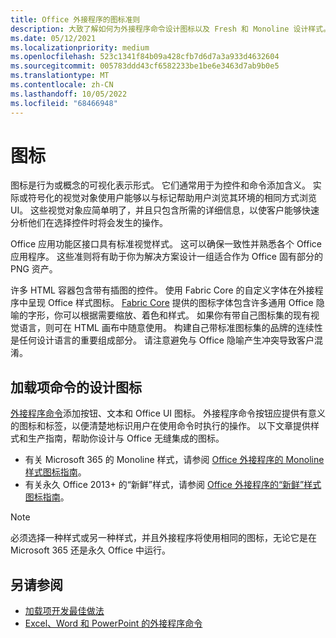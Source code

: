 ```yaml
---
title: Office 外接程序的图标准则
description: 大致了解如何为外接程序命令设计图标以及 Fresh 和 Monoline 设计样式。
ms.date: 05/12/2021
ms.localizationpriority: medium
ms.openlocfilehash: 523c1341f84b09a428cfb7d6d7a3a933d4632604
ms.sourcegitcommit: 005783ddd43cf6582233be1be6e3463d7ab9b0e5
ms.translationtype: MT
ms.contentlocale: zh-CN
ms.lasthandoff: 10/05/2022
ms.locfileid: "68466948"
---
```

# <a name="icons"></a>图标

图标是行为或概念的可视化表示形式。 它们通常用于为控件和命令添加含义。 实际或符号化的视觉对象使用户能够以与标记帮助用户浏览其环境的相同方式浏览 UI。 这些视觉对象应简单明了，并且只包含所需的详细信息，以使客户能够快速分析他们在选择控件时将会发生的操作。

Office 应用功能区接口具有标准视觉样式。 这可以确保一致性并熟悉各个 Office 应用程序。 这些准则将有助于你为解决方案设计一组适合作为 Office 固有部分的 PNG 资产。

许多 HTML 容器包含带有插图的控件。 使用 Fabric Core 的自定义字体在外接程序中呈现 Office 样式图标。 [Fabric Core](fabric-core.md) 提供的图标字体包含许多通用 Office 隐喻的字形，你可以根据需要缩放、着色和样式。 如果你有带自己图标集的现有视觉语言，则可在 HTML 画布中随意使用。 构建自己带标准图标集的品牌的连续性是任何设计语言的重要组成部分。 请注意避免与 Office 隐喻产生冲突导致客户混淆。

## <a name="design-icons-for-add-in-commands"></a>加载项命令的设计图标

[外接程序命令](add-in-commands.md)添加按钮、文本和 Office UI 图标。 外接程序命令按钮应提供有意义的图标和标签，以便清楚地标识用户在使用命令时执行的操作。 以下文章提供样式和生产指南，帮助你设计与 Office 无缝集成的图标。

- 有关 Microsoft 365 的 Monoline 样式，请参阅 [Office 外接程序的 Monoline 样式图标指南](add-in-icons-monoline.md)。
- 有关永久 Office 2013+ 的“新鲜”样式，请参阅 [Office 外接程序的“新鲜”样式图标指南](add-in-icons-fresh.md)。

> [!NOTE]
> 必须选择一种样式或另一种样式，并且外接程序将使用相同的图标，无论它是在 Microsoft 365 还是永久 Office 中运行。

## <a name="see-also"></a>另请参阅

- [加载项开发最佳做法](../concepts/add-in-development-best-practices.md)
- [Excel、Word 和 PowerPoint 的外接程序命令](../design/add-in-commands.md)
